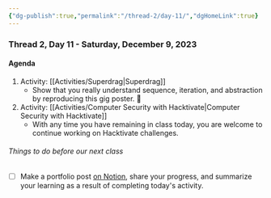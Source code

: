 ```yaml
---
{"dg-publish":true,"permalink":"/thread-2/day-11/","dgHomeLink":true}
---
```


### Thread 2, Day 11 - Saturday, December 9, 2023
#### Agenda
1. Activity: [[Activities/Superdrag\|Superdrag]]
	- Show that you really understand sequence, iteration, and abstraction by reproducing this gig poster. 🎸
2. Activity: [[Activities/Computer Security with Hacktivate\|Computer Security with Hacktivate]]
	- With any time you have remaining in class today, you are welcome to continue working on Hacktivate challenges.

###### Things to do before our next class
- [ ] Make a portfolio post [on Notion](https://notion.so), share your progress, and summarize your learning as a result of completing today's activity.